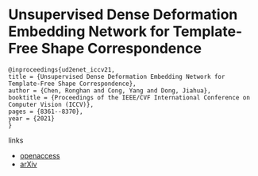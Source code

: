 # Unsupervised Dense Deformation Embedding Network for Template-Free Shape Correspondence

```
@inproceedings{ud2enet_iccv21,
title = {Unsupervised Dense Deformation Embedding Network for Template-Free Shape Correspondence},
author = {Chen, Ronghan and Cong, Yang and Dong, Jiahua},
booktitle = {Proceedings of the IEEE/CVF International Conference on Computer Vision (ICCV)},
pages = {8361--8370},
year = {2021}
}
```

links
- [openaccess](http://openaccess.thecvf.com//content/ICCV2021/html/Chen_Unsupervised_Dense_Deformation_Embedding_Network_for_Template-Free_Shape_Correspondence_ICCV_2021_paper.html)
- [arXiv](https://arxiv.org/abs/2108.11609)
